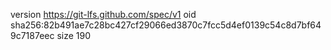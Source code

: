 version https://git-lfs.github.com/spec/v1
oid sha256:82b491ae7c28bc427cf29066ed3870c7fcc5d4ef0139c54c8d7bf649c7187eec
size 190
